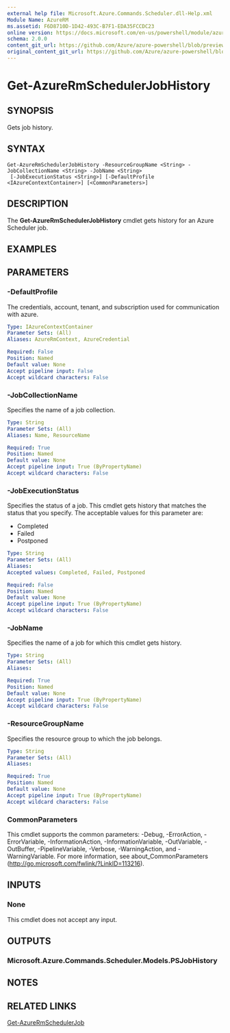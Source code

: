 ```yaml
---
external help file: Microsoft.Azure.Commands.Scheduler.dll-Help.xml
Module Name: AzureRM
ms.assetid: F6D8710D-1D42-493C-B7F1-EDA35FCCDC23
online version: https://docs.microsoft.com/en-us/powershell/module/azurerm.scheduler/get-azurermschedulerjobhistory
schema: 2.0.0
content_git_url: https://github.com/Azure/azure-powershell/blob/preview/src/ResourceManager/Scheduler/Commands.Scheduler/help/Get-AzureRmSchedulerJobHistory.md
original_content_git_url: https://github.com/Azure/azure-powershell/blob/preview/src/ResourceManager/Scheduler/Commands.Scheduler/help/Get-AzureRmSchedulerJobHistory.md
---
```


# Get-AzureRmSchedulerJobHistory

## SYNOPSIS
Gets job history.

## SYNTAX

```
Get-AzureRmSchedulerJobHistory -ResourceGroupName <String> -JobCollectionName <String> -JobName <String>
 [-JobExecutionStatus <String>] [-DefaultProfile <IAzureContextContainer>] [<CommonParameters>]
```

## DESCRIPTION
The **Get-AzureRmSchedulerJobHistory** cmdlet gets history for an Azure Scheduler job.

## EXAMPLES

## PARAMETERS

### -DefaultProfile
The credentials, account, tenant, and subscription used for communication with azure.

```yaml
Type: IAzureContextContainer
Parameter Sets: (All)
Aliases: AzureRmContext, AzureCredential

Required: False
Position: Named
Default value: None
Accept pipeline input: False
Accept wildcard characters: False
```

### -JobCollectionName
Specifies the name of a job collection.

```yaml
Type: String
Parameter Sets: (All)
Aliases: Name, ResourceName

Required: True
Position: Named
Default value: None
Accept pipeline input: True (ByPropertyName)
Accept wildcard characters: False
```

### -JobExecutionStatus
Specifies the status of a job.
This cmdlet gets history that matches the status that you specify.
The acceptable values for this parameter are:

- Completed 
- Failed 
- Postponed

```yaml
Type: String
Parameter Sets: (All)
Aliases: 
Accepted values: Completed, Failed, Postponed

Required: False
Position: Named
Default value: None
Accept pipeline input: True (ByPropertyName)
Accept wildcard characters: False
```

### -JobName
Specifies the name of a job for which this cmdlet gets history.

```yaml
Type: String
Parameter Sets: (All)
Aliases: 

Required: True
Position: Named
Default value: None
Accept pipeline input: True (ByPropertyName)
Accept wildcard characters: False
```

### -ResourceGroupName
Specifies the resource group to which the job belongs.

```yaml
Type: String
Parameter Sets: (All)
Aliases: 

Required: True
Position: Named
Default value: None
Accept pipeline input: True (ByPropertyName)
Accept wildcard characters: False
```

### CommonParameters
This cmdlet supports the common parameters: -Debug, -ErrorAction, -ErrorVariable, -InformationAction, -InformationVariable, -OutVariable, -OutBuffer, -PipelineVariable, -Verbose, -WarningAction, and -WarningVariable. For more information, see about_CommonParameters (<http://go.microsoft.com/fwlink/?LinkID=113216>).

## INPUTS

### None
This cmdlet does not accept any input.

## OUTPUTS

### Microsoft.Azure.Commands.Scheduler.Models.PSJobHistory

## NOTES

## RELATED LINKS

[Get-AzureRmSchedulerJob](./Get-AzureRmSchedulerJob.md)



